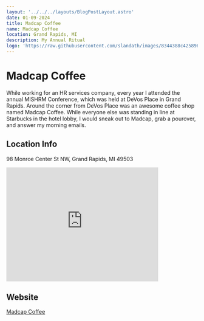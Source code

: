 ```yaml
---
layout: '../../../layouts/BlogPostLayout.astro'
date: 01-09-2024
title: Madcap Coffee
name: Madcap Coffee
location: Grand Rapids, MI
description: My Annual Ritual
logo: 'https://raw.githubusercontent.com/slandath/images/8344388c425896748204f060167cfe9847a621e1/coffee/madcap-logo.svg'
---
```


# Madcap Coffee

While working for an HR services company, every year I attended the annual MISHRM Conference, which was held at DeVos Place in Grand Rapids.  Around the corner from DeVos Place was an awesome coffee shop named Madcap Coffee.  While everyone else was standing in line at Starbucks in the hotel lobby, I would sneak out to Madcap, grab a pourover, and answer my morning emails.  

## Location Info

98 Monroe Center St NW, Grand Rapids, MI 49503

<iframe src="https://www.google.com/maps/embed?pb=!1m16!1m12!1m3!1d11678.467580681383!2d-85.68905442953107!3d42.96527712122623!2m3!1f0!2f0!3f0!3m2!1i1024!2i768!4f13.1!2m1!1smadcap%20coffee%20grand%20rapids!5e0!3m2!1sen!2sus!4v1704851879485!5m2!1sen!2sus" width="400" height="300" style="border:0;" allowfullscreen="" loading="lazy" referrerpolicy="no-referrer-when-downgrade"></iframe>

## Website
[Madcap Coffee](https://www.madcapcoffee.com/)
